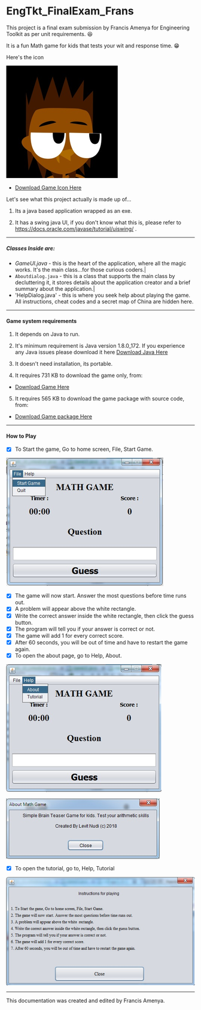 # EngTkt_FinalExam_Frans
This project is a final exam submission by Francis Amenya for Engineering Toolkit as per unit requirements.  :satisfied:

It is a fun Math game for kids that tests your wit and response time. :grin:

Here's the icon

![Game Icon Here](/Java-MathGame-master/src/img/frans_xter.jpg "FransMathGame Icon")

+ [Download Game Icon Here](/Java-MathGame-master/src/img/frans_xter.jpg "FransMathGame Icon")

Let's see what this project actually is made up of...

1. Its a java based application wrapped as an exe. 

2. It has a swing java UI, if you don't know what this is, please refer to https://docs.oracle.com/javase/tutorial/uiswing/ .

***

##### Classes Inside are: 

- _GameUI.java_ -       this is the heart of the application, where all the magic works. It's the main class...for those curious coders.|
- `Aboutdialog.java` -  this is a class that supports the main class by decluttering it, it stores details about the application creator and a brief summary about the application.|
- 'HelpDialog.java' -   this is where you seek help about playing the game. All instructions, cheat codes and a secret map of China are hidden here.


***

#### Game system requirements

1. It depends on Java to run.

2. It's minimum requirement is Java version 1.8.0_172. If you experience any Java issues please download it here [Download Java Here](https://java.com/en/download/ "Java Download")

3. It doesn't need installation, its portable.

4. It requires 731 KB to download the game only, from:

+ [Download Game Here](https://github.com/FrancisAmenya/EngTkt_FinalExam_Frans/blob/master/Java-MathGame-master/dist/FransMathGame.exe    "Download FransMathGame exe only")

5. It requires 565 KB to download the game package with source code, from:

+ [Download Game package Here](https://github.com/FrancisAmenya/EngTkt_FinalExam_Frans/archive/master.zip "FransMathGame zip Package")

***

#### How to Play

- [x] To Start the game, Go to home screen, File, Start Game.

![STart Game](/Java-MathGame-master/dist/Java-MathGame-master/img/StartGame_img.jpg)

- [x] The game will now start. Answer the most questions before time runs out.
- [x] A problem will appear above the white  rectangle.
- [x] Write the correct answer inside the white rectangle, then click the guess button.
- [x] The program will tell you if your answer is correct or not.
- [x] The game will add 1 for every correct score.
- [x] After 60 seconds, you will be out of time and have to restart the game again. 
- [x] To open the about page, go to Help, About. 

![STart Game](/Java-MathGame-master/dist/Java-MathGame-master/img/About_img.jpg)


![STart Game](/Java-MathGame-master/dist/Java-MathGame-master/img/About_img2.jpg)

- [x] To open the tutorial, go to, Help, Tutorial

![STart Game](/Java-MathGame-master/dist/Java-MathGame-master/img/Tutorial1.jpg)




***

This documentation was created and edited by Francis Amenya.
